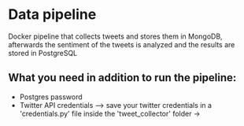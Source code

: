 # Data pipeline

Docker pipeline that collects tweets and stores them in MongoDB, afterwards the sentiment of the tweets is analyzed and the results are stored in PostgreSQL

## What you need in addition to run the pipeline:
* Postgres password
* Twitter API credentials
  --> save your twitter credentials in a 'credentials.py' file inside the 'tweet_collector' folder
  &rarr;
